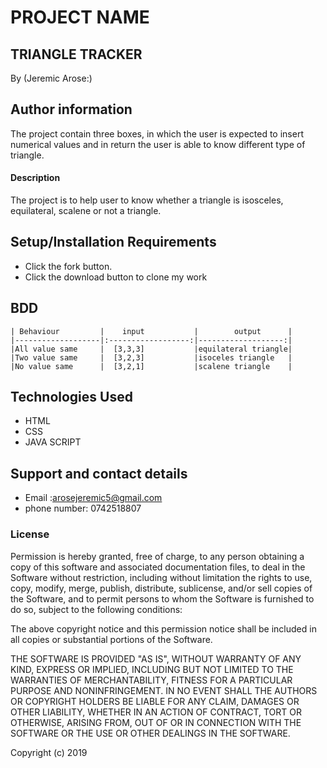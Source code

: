# PROJECT NAME
## TRIANGLE TRACKER
   By (Jeremic Arose:)

## Author information
   The project contain three boxes, in which the user is expected to insert numerical values and in return the user is able to know different type of triangle. 



#### Description
The project is to help user to know whether a triangle is isosceles, equilateral, scalene or not a triangle.

## Setup/Installation Requirements
* Click the fork button.
* Click the download button to clone my work

## BDD
    | Behaviour         |    input           |        output      |
    |-------------------|:------------------:|-------------------:|
    |All value same     |  [3,3,3]           |equilateral triangle|
    |Two value same     |  [3,2,3]           |isoceles triangle   |
    |No value same      |  [3,2,1]           |scalene triangle    |
    
## Technologies Used
 * HTML
 * CSS
 * JAVA SCRIPT

## Support and contact details
 * Email :arosejeremic5@gmail.com
 * phone number: 0742518807 

### License
Permission is hereby granted, free of charge, to any person obtaining a copy of this software and associated documentation files, to deal in the Software without restriction, including without limitation the rights to use, copy, modify, merge, publish, distribute, sublicense, and/or sell copies of the Software, and to permit persons to whom the Software is furnished to do so, subject to the following conditions:

The above copyright notice and this permission notice shall be included in all copies or substantial portions of the Software.

THE SOFTWARE IS PROVIDED "AS IS", WITHOUT WARRANTY OF ANY KIND, EXPRESS OR IMPLIED, INCLUDING BUT NOT LIMITED TO THE WARRANTIES OF MERCHANTABILITY, FITNESS FOR A PARTICULAR PURPOSE AND NONINFRINGEMENT. IN NO EVENT SHALL THE AUTHORS OR COPYRIGHT HOLDERS BE LIABLE FOR ANY CLAIM, DAMAGES OR OTHER LIABILITY, WHETHER IN AN ACTION OF CONTRACT, TORT OR OTHERWISE, ARISING FROM, OUT OF OR IN CONNECTION WITH THE SOFTWARE OR THE USE OR OTHER DEALINGS IN THE SOFTWARE.

Copyright (c) 2019